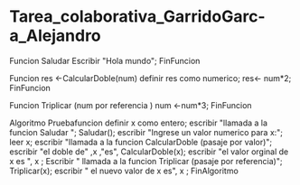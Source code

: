 # Tarea_colaborativa_GarridoGarc-a_Alejandro
Funcion Saludar
	Escribir "Hola mundo";
FinFuncion 

Funcion res <-CalcularDoble(num)
	definir res como numerico;
	res<- num*2;
FinFuncion

Funcion Triplicar (num por referencia )
	num <-num*3;
FinFuncion 


Algoritmo Pruebafuncion
	definir x  como entero;
	escribir "llamada a la funcion Saludar ";
	Saludar();
	escribir "Ingrese un valor numerico para x:";
	leer x;
    escribir "llamada a la funcion CalcularDoble (pasaje por valor)";
    escribir "el doble de" ,x ,"es", CalcularDoble(x);
    escribir "el valor orginal de x es ", x ;
    Escribir " llamada a la funcion Triplicar (pasaje por referencia)";
	Triplicar(x);
	escribir " el nuevo valor de x es", x ;
FinAlgoritmo
